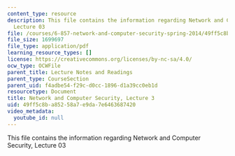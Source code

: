 ```yaml
---
content_type: resource
description: This file contains the information regarding Network and Computer Security,
  Lecture 03
file: /courses/6-857-network-and-computer-security-spring-2014/49ff5c8ba85258a7e9da7e6463687420_MIT6_857S14_Lec03.pdf
file_size: 1699697
file_type: application/pdf
learning_resource_types: []
license: https://creativecommons.org/licenses/by-nc-sa/4.0/
ocw_type: OCWFile
parent_title: Lecture Notes and Readings
parent_type: CourseSection
parent_uid: f4adbe54-f29c-d0cc-1896-d1a39cc0eb1d
resourcetype: Document
title: Network and Computer Security, Lecture 3
uid: 49ff5c8b-a852-58a7-e9da-7e6463687420
video_metadata:
  youtube_id: null
---
```

This file contains the information regarding Network and Computer Security, Lecture 03